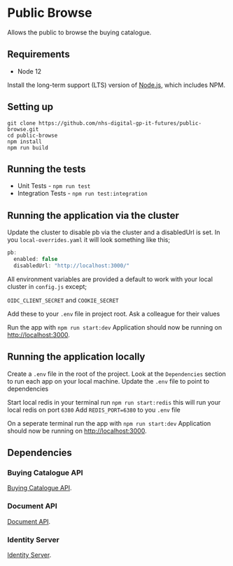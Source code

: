 # Public Browse 

Allows the public to browse the buying catalogue.

## Requirements
- Node 12

Install the long-term support (LTS) version of <a href="https://nodejs.org/en/">Node.js</a>, which includes NPM.

## Setting up
```
git clone https://github.com/nhs-digital-gp-it-futures/public-browse.git
cd public-browse
npm install
npm run build
```

## Running the tests
- Unit Tests - `npm run test`
- Integration Tests - `npm run test:integration`

## Running the application via the cluster
Update the cluster to disable pb via the cluster and a disabledUrl is set. In you `local-overrides.yaml` it will look something like this;
```javascript
pb: 
  enabled: false 
  disabledUrl: "http://localhost:3000/"
```

All environment variables are provided a default to work with your local cluster in `config.js` except;

`OIDC_CLIENT_SECRET` and `COOKIE_SECRET`

Add these to your `.env` file in project root. Ask a colleague for their values

Run the app with `npm run start:dev`
Application should now be running on <a href="http://localhost:3000">http://localhost:3000</a>.

## Running the application locally
Create a `.env` file in the root of the project.
Look at the `Dependencies` section to run each app on your local machine.
Update the `.env` file to point to dependencies

Start local redis in your terminal run `npm run start:redis` this will run your local redis on port `6380`
Add `REDIS_PORT=6380` to you `.env` file

On a seperate terminal run the app with `npm run start:dev`
Application should now be running on <a href="http://localhost:3000">http://localhost:3000</a>.

## Dependencies
### Buying Catalogue API
[Buying Catalogue API](https://github.com/nhs-digital-gp-it-futures/BuyingCatalogueService).
### Document API
[Document API](https://github.com/nhs-digital-gp-it-futures/BuyingCatalogueDocumentService).
### Identity Server
[Identity Server](https://github.com/nhs-digital-gp-it-futures/BuyingCatalogueIdentity).
